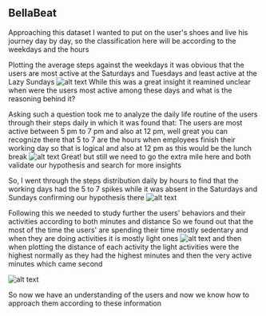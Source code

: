 ## BellaBeat

Approaching this dataset I wanted to put on the user's shoes and live his journey day by day, so the classification here will be according to the weekdays and the hours


Plotting the average steps against the weekdays it was obvious that the users are most active at the Saturdays and Tuesdays and least active at the Lazy Sundays
![alt text](https://github.com/zyadbarghout/BellaBeat-/blob/master/images/avg%20steps%20daily.PNG)
While this was a great insight it reamined unclear when were the users most active among these days and what is the reasoning behind it?

Asking such a question took me to analyze the daily life routine of the users through their steps daily in which it was found that:
The users are most active between 5 pm to 7 pm and also at 12 pm, well great you can recognize there that 5 to 7 are the hours when employees finish their working day so that is logical
and also at 12 pm as this would be the lunch break 
![alt text](https://github.com/zyadbarghout/BellaBeat-/blob/master/images/steps%20avg%20hourly.PNG)
Great! but still we need to go the extra mile here and both validate our hypothesis and search for more insights

So, I went through the steps distribution daily by hours to find that the working days had the 5 to 7 spikes while it was absent in the Saturdays and Sundays confirming our hypothesis there
![alt text](https://github.com/zyadbarghout/BellaBeat-/blob/master/images/steps%20av%20daily%20by%20hours.PNG)

Following this we needed to study further the users' behaviors and their activities according to both minutes and distance
So we found out that the most of the time the users' are spending their time mostly sedentary and when they are doing activities it is mostly light ones
![alt text](https://github.com/zyadbarghout/BellaBeat-/blob/master/images/minutes%20distribution.PNG)
and then when plotting the distance of each activity the light activities were the highest normally as they had the highest minutes and then the very active minutes which came second 

![alt text](https://github.com/zyadbarghout/BellaBeat-/blob/master/images/distance%20distribution.PNG)

So now we have an understanding of the users and now we know how to approach them according to these information
